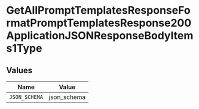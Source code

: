 # GetAllPromptTemplatesResponseFormatPromptTemplatesResponse200ApplicationJSONResponseBodyItems1Type


## Values

| Name          | Value         |
| ------------- | ------------- |
| `JSON_SCHEMA` | json_schema   |